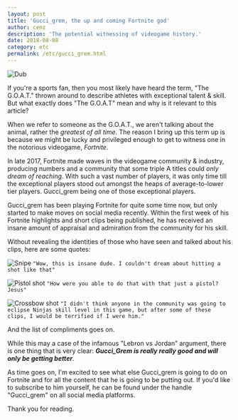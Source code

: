 ```yaml
---
layout: post
title: 'Gucci_grem, the up and coming Fortnite god'
author: cenz
description: 'The potential witnessing of videogame history.'
date: 2018-08-08
category: etc
permalink: /etc/gucci_grem.html
---
```

![Dub]({{site.url}}/assets/images/nite1.png)

If you're a sports fan, then you most likely have heard the term, "The G.O.A.T." thrown around to describe athletes with exceptional talent & skill. But what exactly does "The G.O.A.T" mean and why is it relevant to this article?

When we refer to someone as the G.O.A.T., we aren't talking about the animal, rather the *greatest of all time*. The reason I bring up this term up is because we might be lucky and privileged enough to get to witness one in the notorious videogame, *Fortnite*.

In late 2017, Fortnite made waves in the videogame community & industry, producing numbers and a community that some triple A titles could *only dream of reaching*. With such a vast number of players, it was only time till the exceptional players stood out amongst the heaps of average-to-lower tier players. Gucci_grem being one of those exceptional players.

Gucci_grem has been playing Fortnite for quite some time now, but only started to make moves on social media recently. Within the first week of his Fortnite highlights and short clips being published, he has received an insane amount of appraisal and admiration from the community for his skill.

Without revealing the identities of those who have seen and talked about his clips, here are some quotes:

![Snipe]({{site.url}}/assets/images/nite4.png)
`"Wow, this is insane dude. I couldn't dream about hitting a shot like that"`<br>

![Pistol shot]({{site.url}}/assets/images/nite2.png)
`"How were you able to do that with that just a pistol? Jesus"`<br>

![Crossbow shot]({{site.url}}/assets/images/nite3.png)
`"I didn't think anyone in the community was going to eclipse Ninjas skill level in this game, but after some of these clips, I would be terrified if I were him."`<br>

And the list of compliments goes on.

While this may a case of the infamous "Lebron vs Jordan" argument, there is one thing that is very clear: ***Gucci_Grem is really really good and will only be getting better***.

As time goes on, I'm excited to see what else Gucci_grem is going to do on Fortnite and for all the content that he is going to be putting out. If you'd like to subscribe to him yourself, he can be found under the handle "Gucci_grem" on all social media platforms.

Thank you for reading.  